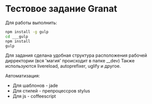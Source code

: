 # Тестовое задание Granat 

Для работы выполнить:
```bash
npm install -g gulp
cd ___gulp
npm install
gulp
```
Для задания сделана удобная структура расположения рабочей дирректории (вся 'магия' происходит в папке __dev)
Также используются livereload, autoprefixer, uglify и другое.

Автоматизация:
* Для шаблонов - jade
* Для стилей - препроцессров stylus
* Для js - coffeescript
